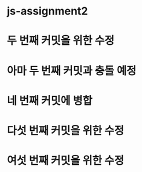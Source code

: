 # js-assignment2

# 두 번째 커밋을 위한 수정

# 아마 두 번째 커밋과 충돌 예정

# 네 번째 커밋에 병합

# 다섯 번째 커밋을 위한 수정

# 여섯 번째 커밋을 위한 수정
